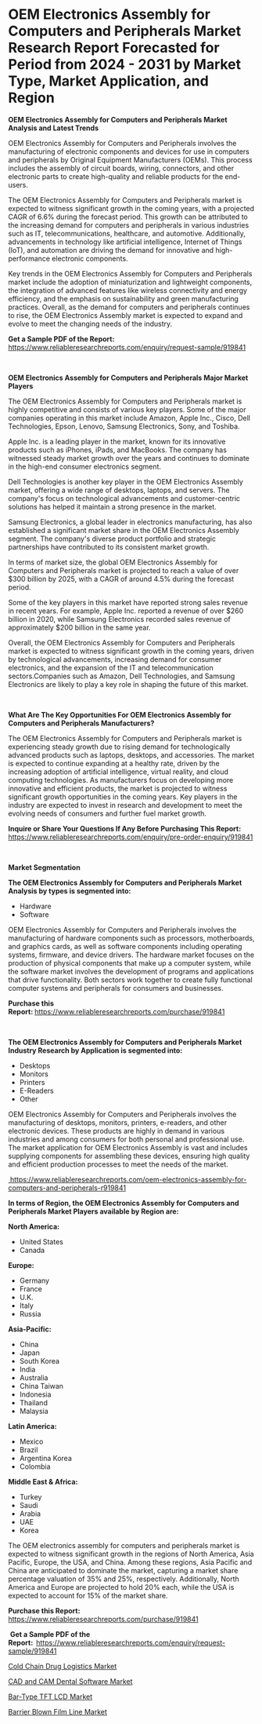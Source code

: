 <p><h1>OEM Electronics Assembly for Computers and Peripherals Market Research Report Forecasted for Period from 2024 -  2031 by Market Type, Market Application, and Region</h1></p><p><strong>OEM Electronics Assembly for Computers and Peripherals Market Analysis and Latest Trends</strong></p>
<p><p>OEM Electronics Assembly for Computers and Peripherals involves the manufacturing of electronic components and devices for use in computers and peripherals by Original Equipment Manufacturers (OEMs). This process includes the assembly of circuit boards, wiring, connectors, and other electronic parts to create high-quality and reliable products for the end-users.</p><p>The OEM Electronics Assembly for Computers and Peripherals market is expected to witness significant growth in the coming years, with a projected CAGR of 6.6% during the forecast period. This growth can be attributed to the increasing demand for computers and peripherals in various industries such as IT, telecommunications, healthcare, and automotive. Additionally, advancements in technology like artificial intelligence, Internet of Things (IoT), and automation are driving the demand for innovative and high-performance electronic components.</p><p>Key trends in the OEM Electronics Assembly for Computers and Peripherals market include the adoption of miniaturization and lightweight components, the integration of advanced features like wireless connectivity and energy efficiency, and the emphasis on sustainability and green manufacturing practices. Overall, as the demand for computers and peripherals continues to rise, the OEM Electronics Assembly market is expected to expand and evolve to meet the changing needs of the industry.</p></p>
<p><strong>Get a Sample PDF of the Report:&nbsp;</strong> <a href="https://www.reliableresearchreports.com/enquiry/request-sample/919841">https://www.reliableresearchreports.com/enquiry/request-sample/919841</a></p>
<p>&nbsp;</p>
<p><strong>OEM Electronics Assembly for Computers and Peripherals Major Market Players</strong></p>
<p><p>The OEM Electronics Assembly for Computers and Peripherals market is highly competitive and consists of various key players. Some of the major companies operating in this market include Amazon, Apple Inc., Cisco, Dell Technologies, Epson, Lenovo, Samsung Electronics, Sony, and Toshiba.</p><p>Apple Inc. is a leading player in the market, known for its innovative products such as iPhones, iPads, and MacBooks. The company has witnessed steady market growth over the years and continues to dominate in the high-end consumer electronics segment.</p><p>Dell Technologies is another key player in the OEM Electronics Assembly market, offering a wide range of desktops, laptops, and servers. The company's focus on technological advancements and customer-centric solutions has helped it maintain a strong presence in the market.</p><p>Samsung Electronics, a global leader in electronics manufacturing, has also established a significant market share in the OEM Electronics Assembly segment. The company's diverse product portfolio and strategic partnerships have contributed to its consistent market growth.</p><p>In terms of market size, the global OEM Electronics Assembly for Computers and Peripherals market is projected to reach a value of over $300 billion by 2025, with a CAGR of around 4.5% during the forecast period.</p><p>Some of the key players in this market have reported strong sales revenue in recent years. For example, Apple Inc. reported a revenue of over $260 billion in 2020, while Samsung Electronics recorded sales revenue of approximately $200 billion in the same year.</p><p>Overall, the OEM Electronics Assembly for Computers and Peripherals market is expected to witness significant growth in the coming years, driven by technological advancements, increasing demand for consumer electronics, and the expansion of the IT and telecommunication sectors.Companies such as Amazon, Dell Technologies, and Samsung Electronics are likely to play a key role in shaping the future of this market.</p></p>
<p>&nbsp;</p>
<p><strong>What Are The Key Opportunities For OEM Electronics Assembly for Computers and Peripherals Manufacturers?</strong></p>
<p><p>The OEM Electronics Assembly for Computers and Peripherals market is experiencing steady growth due to rising demand for technologically advanced products such as laptops, desktops, and accessories. The market is expected to continue expanding at a healthy rate, driven by the increasing adoption of artificial intelligence, virtual reality, and cloud computing technologies. As manufacturers focus on developing more innovative and efficient products, the market is projected to witness significant growth opportunities in the coming years. Key players in the industry are expected to invest in research and development to meet the evolving needs of consumers and further fuel market growth.</p></p>
<p><strong>Inquire or Share Your Questions If Any Before Purchasing This Report:</strong> <a href="https://www.reliableresearchreports.com/enquiry/pre-order-enquiry/919841">https://www.reliableresearchreports.com/enquiry/pre-order-enquiry/919841</a></p>
<p>&nbsp;</p>
<p><strong>Market Segmentation</strong></p>
<p><strong>The OEM Electronics Assembly for Computers and Peripherals Market Analysis by types is segmented into:</strong></p>
<p><ul><li>Hardware</li><li>Software</li></ul></p>
<p><p>OEM Electronics Assembly for Computers and Peripherals involves the manufacturing of hardware components such as processors, motherboards, and graphics cards, as well as software components including operating systems, firmware, and device drivers. The hardware market focuses on the production of physical components that make up a computer system, while the software market involves the development of programs and applications that drive functionality. Both sectors work together to create fully functional computer systems and peripherals for consumers and businesses.</p></p>
<p><strong>Purchase this Report:&nbsp;</strong><a href="https://www.reliableresearchreports.com/purchase/919841">https://www.reliableresearchreports.com/purchase/919841</a></p>
<p>&nbsp;</p>
<p><strong>The OEM Electronics Assembly for Computers and Peripherals Market Industry Research by Application is segmented into:</strong></p>
<p><ul><li>Desktops</li><li>Monitors</li><li>Printers</li><li>E-Readers</li><li>Other</li></ul></p>
<p><p>OEM Electronics Assembly for Computers and Peripherals involves the manufacturing of desktops, monitors, printers, e-readers, and other electronic devices. These products are highly in demand in various industries and among consumers for both personal and professional use. The market application for OEM Electronics Assembly is vast and includes supplying components for assembling these devices, ensuring high quality and efficient production processes to meet the needs of the market.</p></p>
<p><a href="https://www.reliableresearchreports.com/oem-electronics-assembly-for-computers-and-peripherals-r919841">&nbsp;https://www.reliableresearchreports.com/oem-electronics-assembly-for-computers-and-peripherals-r919841</a></p>
<p><strong>In terms of Region, the OEM Electronics Assembly for Computers and Peripherals Market Players available by Region are:</strong></p>
<p>
    <p> <strong> North America: </strong>
        <ul>
            <li>United States</li>
            <li>Canada</li>
        </ul>
        </p> 
    <p> <strong> Europe: </strong>
        <ul>
            <li>Germany</li>
            <li>France</li>
            <li>U.K.</li>
            <li>Italy</li>
            <li>Russia</li>
        </ul>
        </p> 
    <p> <strong> Asia-Pacific: </strong>
        <ul>
            <li>China</li>
            <li>Japan</li>
            <li>South Korea</li>
            <li>India</li>
            <li>Australia</li>
            <li>China Taiwan</li>
            <li>Indonesia</li>
            <li>Thailand</li>
            <li>Malaysia</li>
        </ul>
        </p> 
    <p> <strong> Latin America: </strong>
        <ul>
            <li>Mexico</li>
            <li>Brazil</li>
            <li>Argentina Korea</li>
            <li>Colombia</li>
        </ul>
        </p> 
    <p> <strong> Middle East & Africa: </strong>
        <ul>
            <li>Turkey</li>
            <li>Saudi</li>
            <li>Arabia</li>
            <li>UAE</li>
            <li>Korea</li>
        </ul>
    </p>
    </p>
<p><p>The OEM electronics assembly for computers and peripherals market is expected to witness significant growth in the regions of North America, Asia Pacific, Europe, the USA, and China. Among these regions, Asia Pacific and China are anticipated to dominate the market, capturing a market share percentage valuation of 35% and 25%, respectively. Additionally, North America and Europe are projected to hold 20% each, while the USA is expected to account for 15% of the market share.</p></p>
<p><strong>Purchase this Report: </strong><a href="https://www.reliableresearchreports.com/purchase/919841">https://www.reliableresearchreports.com/purchase/919841</a></p>
<p>&nbsp;<strong>Get a Sample PDF of the Report:&nbsp;&nbsp;</strong><a href="https://www.reliableresearchreports.com/enquiry/request-sample/919841">https://www.reliableresearchreports.com/enquiry/request-sample/919841</a></p>
<p><strong></strong></p>
<p><p><a href="https://github.com/gracielawharr/Market-Research-Report-List-1/blob/main/cold-chain-drug-logistics-market.md">Cold Chain Drug Logistics Market</a></p><p><a href="https://github.com/JennyferFeil2023/Market-Research-Report-List-1/blob/main/cad-and-cam-dental-software-market.md">CAD and CAM Dental Software Market</a></p><p><a href="https://www.linkedin.com/pulse/bar-type-tft-lcd-market-analysis-its-cagr-segmentation-ndlse">Bar-Type TFT LCD Market</a></p><p><a href="https://www.linkedin.com/pulse/barrier-blown-film-line-market-trends-forecast-competitive-qvzne">Barrier Blown Film Line Market</a></p></p>